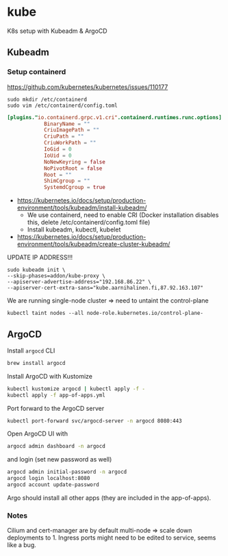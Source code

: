 # kube

K8s setup with Kubeadm & ArgoCD

## Kubeadm

### Setup containerd

<https://github.com/kubernetes/kubernetes/issues/110177>

```shell
sudo mkdir /etc/containerd
sudo vim /etc/containerd/config.toml
```

```toml
[plugins."io.containerd.grpc.v1.cri".containerd.runtimes.runc.options]
            BinaryName = ""
            CriuImagePath = ""
            CriuPath = ""
            CriuWorkPath = ""
            IoGid = 0
            IoUid = 0
            NoNewKeyring = false
            NoPivotRoot = false
            Root = ""
            ShimCgroup = ""
            SystemdCgroup = true
```

- <https://kubernetes.io/docs/setup/production-environment/tools/kubeadm/install-kubeadm/>
  - We use containerd, need to enable CRI (Docker installation disables this, delete /etc/containerd/config.toml file)
  - Install kubeadm, kubectl, kubelet
- <https://kubernetes.io/docs/setup/production-environment/tools/kubeadm/create-cluster-kubeadm/>

UPDATE IP ADDRESS!!!

```shell
sudo kubeadm init \
--skip-phases=addon/kube-proxy \
--apiserver-advertise-address="192.168.86.22" \
--apiserver-cert-extra-sans="kube.aarnihalinen.fi,87.92.163.107"
```

We are running single-node cluster => need to untaint the control-plane

```shell
kubectl taint nodes --all node-role.kubernetes.io/control-plane-
```

## ArgoCD

Install `argocd` CLI

```sh
brew install argocd
```

Install ArgoCD with Kustomize

```sh
kubectl kustomize argocd | kubectl apply -f -
kubectl apply -f app-of-apps.yml
```

Port forward to the ArgoCD server

```sh
kubectl port-forward svc/argocd-server -n argocd 8080:443
```

Open ArgoCD UI with

```sh
argocd admin dashboard -n argocd
```

and login (set new password as well)

```sh
argocd admin initial-password -n argocd
argocd login localhost:8080
argocd account update-password
```

Argo should install all other apps (they are included in the app-of-apps).

### Notes

Cilium and cert-manager are by default multi-node => scale down deployments to 1.
Ingress ports might need to be edited to service, seems like a bug.
